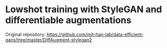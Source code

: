 # Lowshot training with StyleGAN and differentiable augmentations

Original repository: https://github.com/mit-han-lab/data-efficient-gans/tree/master/DiffAugment-stylegan2
